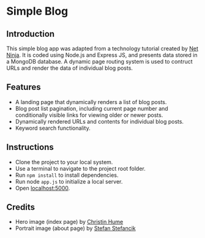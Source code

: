 # Simple Blog

## Introduction

This simple blog app was adapted from a technology tutorial created by [Net Ninja](https://netninja.dev/). It is coded using Node.js and Express JS, and presents data stored in a MongoDB database. A dynamic page routing system is used to contruct URLs and render the data of individual blog posts.

## Features

- A landing page that dynamically renders a list of blog posts.
- Blog post list pagination, including current page number and conditionally visible links for viewing older or newer posts.
- Dynamically rendered URLs and contents for individual blog posts.
- Keyword search functionality.

## Instructions

- Clone the project to your local system.
- Use a terminal to navigate to the project root folder.
- Run `npm install` to install dependencies.
- Run node `app.js` to initialize a local server.
- Open [localhost:5000](localhost:5000).

## Credits

- Hero image (index page) by [Christin Hume](https://unsplash.com/@christinhumephoto)
- Portrait image (about page) by [Stefan Stefancik](https://unsplash.com/@cikstefan)
